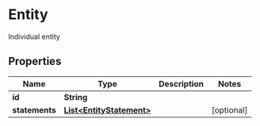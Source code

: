 

# Entity

Individual entity
## Properties

Name | Type | Description | Notes
------------ | ------------- | ------------- | -------------
**id** | **String** |  | 
**statements** | [**List&lt;EntityStatement&gt;**](EntityStatement.md) |  |  [optional]



